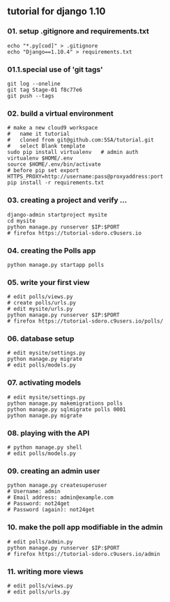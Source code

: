 
## tutorial for django 1.10

### 01. setup .gitignore and requirements.txt

    echo "*.py[cod]" > .gitignore
    echo "Django==1.10.4" > requirements.txt

### 01.1.special use of 'git tags'

    git log --oneline
    git tag Stage-01 f8c77e6
    git push --tags

### 02. build a virtual environment

    # make a new cloud9 workspace 
    #   name it tutorial
    #   cloned from git@github.com:5SA/tutorial.git
    #   select Blank template
    sudo pip install virtualenv   # admin auth
    virtualenv $HOME/.env
    source $HOME/.env/bin/activate
    # before pip set export HTTPS_PROXY=http://username:pass@proxyaddress:port
    pip install -r requirements.txt

### 03. creating a project and verify ...

    django-admin startproject mysite
    cd mysite
    python manage.py runserver $IP:$PORT
    # firefox https://tutorial-sdoro.c9users.io

### 04. creating the Polls app

    python manage.py startapp polls

### 05. write your first view

    # edit polls/views.py
    # create polls/urls.py
    # edit mysite/urls.py
    python manage.py runserver $IP:$PORT
    # firefox https://tutorial-sdoro.c9users.io/polls/

### 06. database setup

    # edit mysite/settings.py
    python manage.py migrate
    # edit polls/models.py

### 07. activating models

    # edit mysite/settings.py
    python manage.py makemigrations polls
    python manage.py sqlmigrate polls 0001
    python manage.py migrate

### 08. playing with the API

    # python manage.py shell
    # edit polls/models.py

### 09. creating an admin user

    python manage.py createsuperuser
    # Username: admin
    # Email address: admin@example.com
    # Password: not24get
    # Password (again): not24get

### 10. make the poll app modifiable in the admin

    # edit polls/admin.py
    python manage.py runserver $IP:$PORT
    # firefox https://tutorial-sdoro.c9users.io/admin

### 11. writing more views

    # edit polls/views.py
    # edit polls/urls.py
